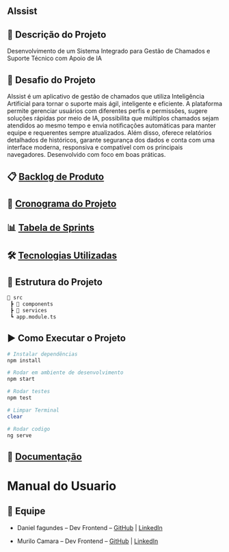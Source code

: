 ## AIssist

## 📌 Descrição do Projeto
Desenvolvimento de um Sistema Integrado para Gestão de Chamados e Suporte Técnico com Apoio de IA


## 🏅 Desafio do Projeto
AIssist é um aplicativo de gestão de chamados que utiliza Inteligência Artificial para tornar o suporte mais ágil, inteligente e eficiente. A plataforma permite gerenciar usuários com diferentes perfis e permissões, sugere soluções rápidas por meio de IA, possibilita que múltiplos chamados sejam atendidos ao mesmo tempo e envia notificações automáticas para manter equipe e requerentes sempre atualizados. Além disso, oferece relatórios detalhados de históricos, garante segurança dos dados e conta com uma interface moderna, responsiva e compatível com os principais navegadores. Desenvolvido com foco em boas práticas.


## 📋 [Backlog de Produto](https://github.com/DANFAGUNDES0/PimWeb/blob/main/Requisitos%3Etxt)


## 📅 [Cronograma do Projeto](https://github.com/DANFAGUNDES0/PimWeb/blob/main/Cronograma%20do%20Projeto) 


## 📊 [Tabela de Sprints](https://github.com/DANFAGUNDES0/PimWeb/blob/main/Tabela%20das%20Sprints)



## 🛠 [Tecnologias Utilizadas](https://github.com/DANFAGUNDES0/PimWeb/blob/main/Tecnologias%20usadas)


## 📂 Estrutura do Projeto
```bash
📂 src
 ┣ 📂 components
 ┣ 📂 services
 ┗ app.module.ts
```


## ▶️ Como Executar o Projeto
```bash
# Instalar dependências
npm install

# Rodar em ambiente de desenvolvimento
npm start

# Rodar testes
npm test

# Limpar Terminal
clear

# Rodar codigo
ng serve
```


## 📑 [Documentação](https://unipead-my.sharepoint.com/:w:/r/personal/thor_morciani_aluno_unip_br/_layouts/15/doc2.aspx?sourcedoc=%7B1D2D06D5-9F06-4BD9-B762-8C996F82C251%7D&file=ESTRUTURA_PIM%20III_2025(ADS).docx&action=default&mobileredirect=true&ct=1742257010336&wdOrigin=OFFICECOM-WEB.MAIN.UPLOAD&cid=202f14f5-52bb-4574-89b2-e684c5fdfcd1&wdPreviousSessionSrc=HarmonyWeb&wdPreviousSession=aac6cf91-617e-43a2-b1ba-8a6d90bb795e)

# Manual do Usuario


## 👥 Equipe
- Daniel fagundes – Dev Frontend  – [GitHub](https://github.com/DANFAGUNDES0) | [LinkedIn](https://www.linkedin.com/in/daniel-fagundes-916ba4246?utm_source=share&utm_campaign=share_via&utm_content=profile&utm_medium=ios_app)

- Murilo Camara – Dev Frontend – [GitHub](https://github.com/MuriloCSilva) | [LinkedIn](https://www.linkedin.com/in/murilocamara?utm_source=share&utm_campaign=share_via&utm_content=profile&utm_medium=ios_app)



